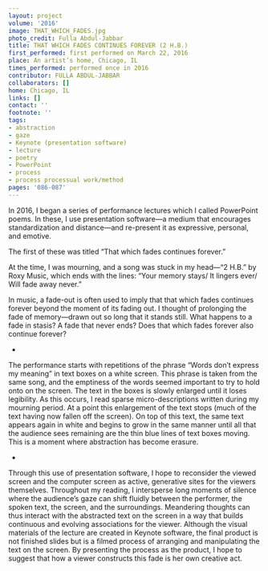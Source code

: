 ```yaml
---
layout: project
volume: '2016'
image: THAT_WHICH_FADES.jpg
photo_credit: Fulla Abdul-Jabbar
title: THAT WHICH FADES CONTINUES FOREVER (2 H.B.)
first_performed: first performed on March 22, 2016
place: An artist’s home, Chicago, IL
times_performed: performed once in 2016
contributor: FULLA ABDUL-JABBAR
collaborators: []
home: Chicago, IL
links: []
contact: ''
footnote: ''
tags:
- abstraction
- gaze
- Keynote (presentation software)
- lecture
- poetry
- PowerPoint
- process
- process processual work/method
pages: '086-087'
---
```


In 2016, I began a series of performance lectures which I called PowerPoint poems. In these, I use presentation software—a medium that encourages standardization and distance—and re-present it as expressive, personal, and emotive.

The first of these was titled “That which fades continues forever.”

At the time, I was mourning, and a song was stuck in my head—“2 H.B.” by Roxy Music, which ends with the lines: “Your memory stays/ It lingers ever/ Will fade away never.”

In music, a fade-out is often used to imply that that which fades continues forever beyond the moment of its fading out. I thought of prolonging the fade of memory—drawn out so long that it stands still. What happens to a fade in stasis? A fade that never ends? Does that which fades forever also continue forever?

*

The performance starts with repetitions of the phrase “Words don’t express my meaning” in text boxes on a white screen. This phrase is taken from the same song, and the emptiness of the words seemed important to try to hold onto on the screen. The text in the boxes is slowly enlarged until it loses legibility. As this occurs, I read sparse micro-descriptions written during my mourning period. At a point this enlargement of the text stops (much of the text having now fallen off the screen). On top of this text, the same text appears again in white and begins to grow in the same manner until all that the audience sees remaining are the thin blue lines of text boxes moving. This is a moment where abstraction has become erasure.

*

Through this use of presentation software, I hope to reconsider the viewed screen and the computer screen as active, generative sites for the viewers themselves. Throughout my reading, I intersperse long moments of silence where the audience’s gaze can shift fluidly between the performer, the spoken text, the screen, and the surroundings. Meandering thoughts can thus interact with the abstracted text on the screen in a way that builds continuous and evolving associations for the viewer. Although the visual materials of the lecture are created in Keynote software, the final product is not finished slides but is a filmed process of arranging and manipulating the text on the screen. By presenting the process as the product, I hope to suggest that how a viewer constructs this fade is her own creative act.
